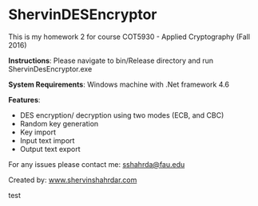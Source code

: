 # ShervinDESEncryptor
This is my homework 2 for course COT5930 - Applied Cryptography (Fall 2016)

**Instructions**: Please navigate to bin/Release directory and run ShervinDesEncryptor.exe

**System Requirements**: Windows machine with .Net framework 4.6

**Features**:
- DES encryption/ decryption using two modes (ECB, and CBC)
- Random key generation
- Key import
- Input text import
- Output text export

For any issues please contact me: sshahrda@fau.edu

Created by: www.shervinshahrdar.com


test